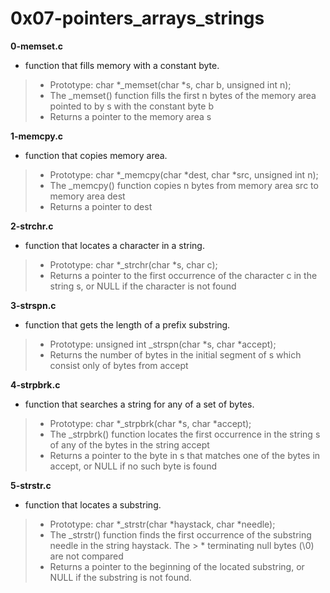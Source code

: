 # 0x07-pointers_arrays_strings

**0-memset.c**
* function that fills memory with a constant byte.

> * Prototype: char *_memset(char *s, char b, unsigned int n);
> * The _memset() function fills the first n bytes of the memory area pointed to by s with the constant byte b
> * Returns a pointer to the memory area s

**1-memcpy.c**
* function that copies memory area.

> * Prototype: char *_memcpy(char *dest, char *src, unsigned int n);
> * The _memcpy() function copies n bytes from memory area src to memory area dest
> * Returns a pointer to dest

**2-strchr.c**
* function that locates a character in a string.

> * Prototype: char *_strchr(char *s, char c);
> * Returns a pointer to the first occurrence of the character c in the string s, or NULL if the character is not found

**3-strspn.c**
* function that gets the length of a prefix substring.

> * Prototype: unsigned int _strspn(char *s, char *accept);
> * Returns the number of bytes in the initial segment of s which consist only of bytes from accept

**4-strpbrk.c**
*  function that searches a string for any of a set of bytes.

> * Prototype: char *_strpbrk(char *s, char *accept);
> * The _strpbrk() function locates the first occurrence in the string s of any of the bytes in the string accept
> * Returns a pointer to the byte in s that matches one of the bytes in accept, or NULL if no such byte is found

**5-strstr.c**
* function that locates a substring.

> * Prototype: char *_strstr(char *haystack, char *needle);
> * The _strstr() function finds the first occurrence of the substring needle in the string haystack. The > * terminating null bytes (\0) are not compared
> * Returns a pointer to the beginning of the located substring, or NULL if the substring is not found.